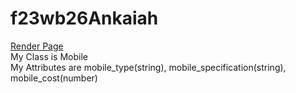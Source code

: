 # f23wb26Ankaiah
[Render Page](https://f23wb26ankaiah.onrender.com)<br>
My Class is Mobile <br>
My Attributes are mobile_type(string), mobile_specification(string), mobile_cost(number)
